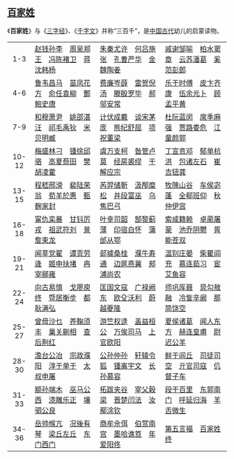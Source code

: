 ## [**百家姓**](https://zh.wikipedia.org/wiki/百家姓) 

《**百家姓**》与《[三字经](https://zh.wikipedia.org/wiki/三字经)》、《[千字文](https://zh.wikipedia.org/wiki/千字文)》并称“三百千”，是[中国古代](https://zh.wikipedia.org/wiki/中國古代)幼儿的启蒙读物。

|       |                                                              |                                                              |                                                              |
| :---: | ------------------------------------------------------------ | ------------------------------------------------------------ | ------------------------------------------------------------ |
|  1-3  | [赵](https://zh.wikipedia.org/wiki/趙姓)[钱](https://zh.wikipedia.org/wiki/錢姓)[孙](https://zh.wikipedia.org/wiki/孫姓)[李](https://zh.wikipedia.org/wiki/李姓)　[周](https://zh.wikipedia.org/wiki/周姓)[吴](https://zh.wikipedia.org/wiki/吳姓)[郑](https://zh.wikipedia.org/wiki/鄭姓)[王](https://zh.wikipedia.org/wiki/王姓)　[冯](https://zh.wikipedia.org/wiki/馮姓)[陈](https://zh.wikipedia.org/wiki/陳姓)[褚](https://zh.wikipedia.org/wiki/褚姓)[卫](https://zh.wikipedia.org/wiki/衛姓)　[蒋](https://zh.wikipedia.org/wiki/蔣姓)[沈](https://zh.wikipedia.org/wiki/沈姓)[韩](https://zh.wikipedia.org/wiki/韓姓)[杨](https://zh.wikipedia.org/wiki/楊姓) | [朱](https://zh.wikipedia.org/wiki/朱姓)[秦](https://zh.wikipedia.org/wiki/秦姓)[尤](https://zh.wikipedia.org/wiki/尤姓)[许](https://zh.wikipedia.org/wiki/許姓)　[何](https://zh.wikipedia.org/wiki/何姓)[吕](https://zh.wikipedia.org/wiki/呂姓)[施](https://zh.wikipedia.org/wiki/施姓)[张](https://zh.wikipedia.org/wiki/張姓)　[孔](https://zh.wikipedia.org/wiki/孔姓)[曹](https://zh.wikipedia.org/wiki/曹姓)[严](https://zh.wikipedia.org/wiki/嚴姓)[华](https://zh.wikipedia.org/wiki/華姓)　[金](https://zh.wikipedia.org/wiki/金姓)[魏](https://zh.wikipedia.org/wiki/魏姓)[陶](https://zh.wikipedia.org/wiki/陶姓)[姜](https://zh.wikipedia.org/wiki/姜姓) | [戚](https://zh.wikipedia.org/wiki/戚姓)[谢](https://zh.wikipedia.org/wiki/謝姓)[邹](https://zh.wikipedia.org/wiki/鄒姓)[喻](https://zh.wikipedia.org/wiki/喻姓)　[柏](https://zh.wikipedia.org/wiki/柏姓)[水](https://zh.wikipedia.org/wiki/水姓)[窦](https://zh.wikipedia.org/wiki/竇姓)[章](https://zh.wikipedia.org/wiki/章姓)　[云](https://zh.wikipedia.org/wiki/雲姓)[苏](https://zh.wikipedia.org/wiki/蘇姓)[潘](https://zh.wikipedia.org/wiki/潘姓)[葛](https://zh.wikipedia.org/wiki/葛姓)　[奚](https://zh.wikipedia.org/wiki/奚姓)[范](https://zh.wikipedia.org/wiki/范姓)[彭](https://zh.wikipedia.org/wiki/彭姓)[郎](https://zh.wikipedia.org/wiki/郎姓) |
|  4-6  | [鲁](https://zh.wikipedia.org/wiki/魯姓)[韦](https://zh.wikipedia.org/wiki/韋姓)[昌](https://zh.wikipedia.org/wiki/昌姓)[马](https://zh.wikipedia.org/wiki/馬姓)　[苗](https://zh.wikipedia.org/wiki/苗姓)[凤](https://zh.wikipedia.org/wiki/鳳姓)[花](https://zh.wikipedia.org/wiki/花姓)[方](https://zh.wikipedia.org/wiki/方姓)　[俞](https://zh.wikipedia.org/wiki/俞姓)[任](https://zh.wikipedia.org/wiki/任姓)[袁](https://zh.wikipedia.org/wiki/袁姓)[柳](https://zh.wikipedia.org/wiki/柳姓)　[酆](https://zh.wikipedia.org/wiki/酆姓)[鲍](https://zh.wikipedia.org/wiki/鮑姓)[史](https://zh.wikipedia.org/wiki/史姓)[唐](https://zh.wikipedia.org/wiki/唐姓) | [费](https://zh.wikipedia.org/wiki/費姓)[廉](https://zh.wikipedia.org/wiki/廉姓)[岑](https://zh.wikipedia.org/wiki/岑姓)[薛](https://zh.wikipedia.org/wiki/薛姓)　[雷](https://zh.wikipedia.org/wiki/雷姓)[贺](https://zh.wikipedia.org/wiki/賀姓)[倪](https://zh.wikipedia.org/wiki/倪姓)[汤](https://zh.wikipedia.org/wiki/湯姓)　[滕](https://zh.wikipedia.org/wiki/滕姓)[殷](https://zh.wikipedia.org/wiki/殷姓)[罗](https://zh.wikipedia.org/wiki/羅姓)[毕](https://zh.wikipedia.org/wiki/畢姓)　[郝](https://zh.wikipedia.org/wiki/郝姓)[邬](https://zh.wikipedia.org/wiki/鄔姓)[安](https://zh.wikipedia.org/wiki/安姓)[常](https://zh.wikipedia.org/wiki/常姓) | [乐](https://zh.wikipedia.org/wiki/乐姓)[于](https://zh.wikipedia.org/wiki/于姓)[时](https://zh.wikipedia.org/wiki/時姓)[傅](https://zh.wikipedia.org/wiki/傅姓)　[皮](https://zh.wikipedia.org/wiki/皮姓)[卞](https://zh.wikipedia.org/wiki/卞姓)[齐](https://zh.wikipedia.org/wiki/齊姓)[康](https://zh.wikipedia.org/wiki/康姓)　[伍](https://zh.wikipedia.org/wiki/伍姓)[余](https://zh.wikipedia.org/wiki/余姓)[元](https://zh.wikipedia.org/wiki/元姓)[卜](https://zh.wikipedia.org/wiki/卜姓)　[顾](https://zh.wikipedia.org/wiki/顧姓)[孟](https://zh.wikipedia.org/wiki/孟姓)[平](https://zh.wikipedia.org/wiki/平姓)[黄](https://zh.wikipedia.org/wiki/黃姓) |
|  7-9  | [和](https://zh.wikipedia.org/wiki/和姓)[穆](https://zh.wikipedia.org/wiki/穆姓)[萧](https://zh.wikipedia.org/wiki/蕭姓)[尹](https://zh.wikipedia.org/wiki/尹姓)　[姚](https://zh.wikipedia.org/wiki/姚姓)[邵](https://zh.wikipedia.org/wiki/邵姓)[湛](https://zh.wikipedia.org/wiki/湛姓)[汪](https://zh.wikipedia.org/wiki/汪姓)　[祁](https://zh.wikipedia.org/wiki/祁姓)[毛](https://zh.wikipedia.org/wiki/毛姓)[禹](https://zh.wikipedia.org/wiki/禹姓)[狄](https://zh.wikipedia.org/wiki/狄姓)　[米](https://zh.wikipedia.org/wiki/米姓)[贝](https://zh.wikipedia.org/wiki/貝姓)[明](https://zh.wikipedia.org/wiki/明姓)[臧](https://zh.wikipedia.org/wiki/臧姓) | [计](https://zh.wikipedia.org/wiki/計姓)[伏](https://zh.wikipedia.org/wiki/伏姓)[成](https://zh.wikipedia.org/wiki/成姓)[戴](https://zh.wikipedia.org/wiki/戴姓)　[谈](https://zh.wikipedia.org/wiki/談姓)[宋](https://zh.wikipedia.org/wiki/宋姓)[茅](https://zh.wikipedia.org/wiki/茅姓)[庞](https://zh.wikipedia.org/wiki/龐姓)　[熊](https://zh.wikipedia.org/wiki/熊姓)[纪](https://zh.wikipedia.org/wiki/紀姓)[舒](https://zh.wikipedia.org/wiki/舒姓)[屈](https://zh.wikipedia.org/wiki/屈姓)　[项](https://zh.wikipedia.org/wiki/項姓)[祝](https://zh.wikipedia.org/wiki/祝姓)[董](https://zh.wikipedia.org/wiki/董姓)[梁](https://zh.wikipedia.org/wiki/梁姓) | [杜](https://zh.wikipedia.org/wiki/杜姓)[阮](https://zh.wikipedia.org/wiki/阮姓)[蓝](https://zh.wikipedia.org/wiki/藍姓)[闵](https://zh.wikipedia.org/wiki/閔姓)　[席](https://zh.wikipedia.org/wiki/席姓)[季](https://zh.wikipedia.org/wiki/季姓)[麻](https://zh.wikipedia.org/wiki/麻姓)[强](https://zh.wikipedia.org/wiki/強姓)　[贾](https://zh.wikipedia.org/wiki/賈姓)[路](https://zh.wikipedia.org/wiki/路姓)[娄](https://zh.wikipedia.org/wiki/娄姓)[危](https://zh.wikipedia.org/wiki/危姓)　[江](https://zh.wikipedia.org/wiki/江姓)[童](https://zh.wikipedia.org/wiki/童姓)[颜](https://zh.wikipedia.org/wiki/顏姓)[郭](https://zh.wikipedia.org/wiki/郭姓) |
| 10-12 | [梅](https://zh.wikipedia.org/wiki/梅姓)[盛](https://zh.wikipedia.org/wiki/盛姓)[林](https://zh.wikipedia.org/wiki/林姓)[刁](https://zh.wikipedia.org/wiki/刁姓)　[锺](https://zh.wikipedia.org/wiki/鍾姓)[徐](https://zh.wikipedia.org/wiki/徐姓)[邱](https://zh.wikipedia.org/wiki/邱姓)[骆](https://zh.wikipedia.org/wiki/駱姓)　[高](https://zh.wikipedia.org/wiki/高姓)[夏](https://zh.wikipedia.org/wiki/夏姓)[蔡](https://zh.wikipedia.org/wiki/蔡姓)[田](https://zh.wikipedia.org/wiki/田姓)　[樊](https://zh.wikipedia.org/wiki/樊姓)[胡](https://zh.wikipedia.org/wiki/胡姓)[凌](https://zh.wikipedia.org/wiki/凌姓)[霍](https://zh.wikipedia.org/wiki/霍姓) | [虞](https://zh.wikipedia.org/wiki/虞姓)[万](https://zh.wikipedia.org/wiki/萬姓)[支](https://zh.wikipedia.org/wiki/支姓)[柯](https://zh.wikipedia.org/wiki/柯姓)　[昝](https://zh.wikipedia.org/wiki/昝姓)[管](https://zh.wikipedia.org/wiki/管姓)[卢](https://zh.wikipedia.org/wiki/卢姓)[莫](https://zh.wikipedia.org/wiki/莫姓)　[经](https://zh.wikipedia.org/wiki/經姓)[房](https://zh.wikipedia.org/wiki/房姓)[裘](https://zh.wikipedia.org/wiki/裘姓)[缪](https://zh.wikipedia.org/wiki/繆姓)　[干](https://zh.wikipedia.org/wiki/干姓)[解](https://zh.wikipedia.org/wiki/解姓)[应](https://zh.wikipedia.org/wiki/应姓)[宗](https://zh.wikipedia.org/wiki/宗姓) | [丁](https://zh.wikipedia.org/wiki/丁姓)[宣](https://zh.wikipedia.org/wiki/宣姓)[贲](https://zh.wikipedia.org/wiki/賁姓)[邓](https://zh.wikipedia.org/wiki/鄧姓)　[郁](https://zh.wikipedia.org/wiki/郁姓)[单](https://zh.wikipedia.org/wiki/單姓_(姓氏))[杭](https://zh.wikipedia.org/wiki/杭姓)[洪](https://zh.wikipedia.org/wiki/洪姓)　[包](https://zh.wikipedia.org/wiki/包姓)[诸](https://zh.wikipedia.org/wiki/諸姓)[左](https://zh.wikipedia.org/wiki/左姓)[石](https://zh.wikipedia.org/wiki/石姓)　[崔](https://zh.wikipedia.org/wiki/崔姓)[吉](https://zh.wikipedia.org/wiki/吉姓)[钮](https://zh.wikipedia.org/wiki/鈕姓)[龚](https://zh.wikipedia.org/wiki/龔姓) |
| 13-15 | [程](https://zh.wikipedia.org/wiki/程姓)[嵇](https://zh.wikipedia.org/wiki/嵇姓)[邢](https://zh.wikipedia.org/wiki/邢姓)[滑](https://zh.wikipedia.org/wiki/滑姓)　[裴](https://zh.wikipedia.org/wiki/裴姓)[陆](https://zh.wikipedia.org/wiki/陸姓)[荣](https://zh.wikipedia.org/wiki/榮姓)[翁](https://zh.wikipedia.org/wiki/翁姓)　[荀](https://zh.wikipedia.org/wiki/荀姓)[羊](https://zh.wikipedia.org/wiki/羊姓)[於](https://zh.wikipedia.org/wiki/於姓)[惠](https://zh.wikipedia.org/wiki/惠姓)　[甄](https://zh.wikipedia.org/wiki/甄姓)[麹](https://zh.wikipedia.org/wiki/麴姓)[家](https://zh.wikipedia.org/wiki/家姓)[封](https://zh.wikipedia.org/wiki/封姓) | [芮](https://zh.wikipedia.org/wiki/芮姓)[羿](https://zh.wikipedia.org/wiki/羿姓)[储](https://zh.wikipedia.org/wiki/儲姓)[靳](https://zh.wikipedia.org/wiki/靳姓)　[汲](https://zh.wikipedia.org/wiki/汲姓)[邴](https://zh.wikipedia.org/wiki/邴姓)[糜](https://zh.wikipedia.org/wiki/糜姓)[松](https://zh.wikipedia.org/wiki/松姓)　[井](https://zh.wikipedia.org/wiki/井姓)[段](https://zh.wikipedia.org/wiki/段姓)[富](https://zh.wikipedia.org/wiki/富姓)[巫](https://zh.wikipedia.org/wiki/巫姓)　[乌](https://zh.wikipedia.org/wiki/乌姓)[焦](https://zh.wikipedia.org/wiki/焦姓)[巴](https://zh.wikipedia.org/wiki/巴姓)[弓](https://zh.wikipedia.org/wiki/弓姓) | [牧](https://zh.wikipedia.org/wiki/牧姓)[隗](https://zh.wikipedia.org/wiki/隗姓)[山](https://zh.wikipedia.org/wiki/山姓)[谷](https://zh.wikipedia.org/wiki/谷姓)　[车](https://zh.wikipedia.org/wiki/車姓)[侯](https://zh.wikipedia.org/wiki/侯姓)[宓](https://zh.wikipedia.org/wiki/宓姓)[蓬](https://zh.wikipedia.org/wiki/蓬姓)　[全](https://zh.wikipedia.org/wiki/全姓)[郗](https://zh.wikipedia.org/wiki/郗姓)[班](https://zh.wikipedia.org/wiki/班姓)[仰](https://zh.wikipedia.org/wiki/仰姓)　[秋](https://zh.wikipedia.org/wiki/秋姓)[仲](https://zh.wikipedia.org/wiki/仲姓)[伊](https://zh.wikipedia.org/wiki/伊姓)[宫](https://zh.wikipedia.org/wiki/宫姓) |
| 16-18 | [甯](https://zh.wikipedia.org/wiki/甯姓)[仇](https://zh.wikipedia.org/wiki/仇姓)[栾](https://zh.wikipedia.org/wiki/欒姓)[暴](https://zh.wikipedia.org/wiki/暴姓)　[甘](https://zh.wikipedia.org/wiki/甘姓)[钭](https://zh.wikipedia.org/wiki/鈄姓)[厉](https://zh.wikipedia.org/wiki/厲姓)[戎](https://zh.wikipedia.org/wiki/戎姓)　[祖](https://zh.wikipedia.org/wiki/祖姓)[武](https://zh.wikipedia.org/wiki/武姓)[符](https://zh.wikipedia.org/wiki/符姓)[刘](https://zh.wikipedia.org/wiki/劉姓)　[景](https://zh.wikipedia.org/wiki/景姓)[詹](https://zh.wikipedia.org/wiki/詹姓)[束](https://zh.wikipedia.org/wiki/束姓)[龙](https://zh.wikipedia.org/wiki/龍姓) | [叶](https://zh.wikipedia.org/wiki/葉姓)[幸](https://zh.wikipedia.org/wiki/幸姓)[司](https://zh.wikipedia.org/wiki/司姓)[韶](https://zh.wikipedia.org/wiki/韶姓)　[郜](https://zh.wikipedia.org/wiki/郜姓)[黎](https://zh.wikipedia.org/wiki/黎姓)[蓟](https://zh.wikipedia.org/wiki/薊姓)[薄](https://zh.wikipedia.org/wiki/薄姓)　[印](https://zh.wikipedia.org/wiki/印姓)[宿](https://zh.wikipedia.org/wiki/宿姓)[白](https://zh.wikipedia.org/wiki/白姓)[怀](https://zh.wikipedia.org/wiki/懷姓)　[蒲](https://zh.wikipedia.org/wiki/蒲姓)[邰](https://zh.wikipedia.org/wiki/邰姓)[从](https://zh.wikipedia.org/wiki/從姓)[鄂](https://zh.wikipedia.org/wiki/鄂姓) | [索](https://zh.wikipedia.org/wiki/索姓)[咸](https://zh.wikipedia.org/wiki/咸姓)[籍](https://zh.wikipedia.org/wiki/籍姓)[赖](https://zh.wikipedia.org/wiki/賴姓)　[卓](https://zh.wikipedia.org/wiki/卓姓)[蔺](https://zh.wikipedia.org/wiki/藺姓)[屠](https://zh.wikipedia.org/wiki/屠姓)[蒙](https://zh.wikipedia.org/wiki/蒙姓)　[池](https://zh.wikipedia.org/wiki/池姓)[乔](https://zh.wikipedia.org/wiki/喬姓)[阴](https://zh.wikipedia.org/wiki/陰姓)[鬱](https://zh.wikipedia.org/wiki/鬱姓)　[胥](https://zh.wikipedia.org/wiki/胥姓)[能](https://zh.wikipedia.org/wiki/能姓)[苍](https://zh.wikipedia.org/wiki/蒼姓)[双](https://zh.wikipedia.org/wiki/雙姓_(姓氏)) |
| 19-21 | [闻](https://zh.wikipedia.org/wiki/聞姓)[莘](https://zh.wikipedia.org/wiki/莘姓)[党](https://zh.wikipedia.org/wiki/党姓)[翟](https://zh.wikipedia.org/wiki/翟姓)　[谭](https://zh.wikipedia.org/wiki/譚姓)[贡](https://zh.wikipedia.org/wiki/貢姓)[劳](https://zh.wikipedia.org/wiki/勞姓)[逄](https://zh.wikipedia.org/wiki/逄姓)　[姬](https://zh.wikipedia.org/wiki/姬姓)[申](https://zh.wikipedia.org/wiki/申姓)[扶](https://zh.wikipedia.org/wiki/扶姓)[堵](https://zh.wikipedia.org/wiki/堵姓)　[冉](https://zh.wikipedia.org/wiki/冉姓)[宰](https://zh.wikipedia.org/wiki/宰姓)[郦](https://zh.wikipedia.org/wiki/酈姓)[雍](https://zh.wikipedia.org/wiki/雍姓) | [郤](https://zh.wikipedia.org/wiki/郤姓)[璩](https://zh.wikipedia.org/wiki/璩姓)[桑](https://zh.wikipedia.org/wiki/桑姓)[桂](https://zh.wikipedia.org/wiki/桂姓)　[濮](https://zh.wikipedia.org/wiki/濮姓)[牛](https://zh.wikipedia.org/wiki/牛姓)[寿](https://zh.wikipedia.org/wiki/壽姓)[通](https://zh.wikipedia.org/wiki/通姓)　[边](https://zh.wikipedia.org/wiki/邊姓)[扈](https://zh.wikipedia.org/wiki/扈姓)[燕](https://zh.wikipedia.org/wiki/燕姓)[冀](https://zh.wikipedia.org/wiki/冀姓)　[郏](https://zh.wikipedia.org/wiki/郟姓)[浦](https://zh.wikipedia.org/wiki/浦姓)[尚](https://zh.wikipedia.org/wiki/尚姓)[农](https://zh.wikipedia.org/wiki/農姓) | [温](https://zh.wikipedia.org/wiki/溫姓)[别](https://zh.wikipedia.org/wiki/別姓)[庄](https://zh.wikipedia.org/wiki/莊姓)[晏](https://zh.wikipedia.org/wiki/晏姓)　[柴](https://zh.wikipedia.org/wiki/柴姓)[瞿](https://zh.wikipedia.org/wiki/瞿姓)[阎](https://zh.wikipedia.org/wiki/閻姓)[充](https://zh.wikipedia.org/wiki/充姓)　[慕](https://zh.wikipedia.org/wiki/慕姓)[连](https://zh.wikipedia.org/wiki/連姓)[茹](https://zh.wikipedia.org/wiki/茹姓)[习](https://zh.wikipedia.org/wiki/習姓)　[宦](https://zh.wikipedia.org/wiki/宦姓)[艾](https://zh.wikipedia.org/wiki/艾姓)[鱼](https://zh.wikipedia.org/wiki/魚姓)[容](https://zh.wikipedia.org/wiki/容姓) |
| 22-24 | [向](https://zh.wikipedia.org/wiki/向姓)[古](https://zh.wikipedia.org/wiki/古姓)[易](https://zh.wikipedia.org/wiki/易姓)[慎](https://zh.wikipedia.org/wiki/慎姓)　[戈](https://zh.wikipedia.org/wiki/戈姓)[廖](https://zh.wikipedia.org/wiki/廖姓)[庾](https://zh.wikipedia.org/wiki/庾姓)[终](https://zh.wikipedia.org/wiki/終姓)　[暨](https://zh.wikipedia.org/wiki/暨姓)[居](https://zh.wikipedia.org/wiki/居姓)[衡](https://zh.wikipedia.org/wiki/衡姓)[步](https://zh.wikipedia.org/wiki/步姓)　[都](https://zh.wikipedia.org/wiki/都姓)[耿](https://zh.wikipedia.org/wiki/耿姓)[满](https://zh.wikipedia.org/wiki/满姓)[弘](https://zh.wikipedia.org/wiki/弘姓) | [匡](https://zh.wikipedia.org/wiki/匡姓)[国](https://zh.wikipedia.org/wiki/國姓)[文](https://zh.wikipedia.org/wiki/文姓)[寇](https://zh.wikipedia.org/wiki/寇姓)　[广](https://zh.wikipedia.org/wiki/廣姓)[禄](https://zh.wikipedia.org/wiki/祿姓)[阙](https://zh.wikipedia.org/wiki/阙姓)[东](https://zh.wikipedia.org/wiki/東姓)　[欧](https://zh.wikipedia.org/wiki/歐姓)[殳](https://zh.wikipedia.org/wiki/殳姓)[沃](https://zh.wikipedia.org/wiki/沃姓)[利](https://zh.wikipedia.org/wiki/利姓)　[蔚](https://zh.wikipedia.org/wiki/蔚姓)[越](https://zh.wikipedia.org/wiki/越姓)[夔](https://zh.wikipedia.org/wiki/夔姓)[隆](https://zh.wikipedia.org/wiki/隆姓) | [师](https://zh.wikipedia.org/wiki/師姓)[巩](https://zh.wikipedia.org/wiki/鞏姓)[厍](https://zh.wikipedia.org/wiki/厙姓)[聂](https://zh.wikipedia.org/wiki/聶姓)　[晁](https://zh.wikipedia.org/wiki/晁姓)[勾](https://zh.wikipedia.org/wiki/勾姓)[敖](https://zh.wikipedia.org/wiki/敖姓)[融](https://zh.wikipedia.org/wiki/融姓)　[冷](https://zh.wikipedia.org/wiki/冷姓)[訾](https://zh.wikipedia.org/wiki/訾姓)[辛](https://zh.wikipedia.org/wiki/辛姓)[阚](https://zh.wikipedia.org/wiki/闞姓)　[那](https://zh.wikipedia.org/wiki/那姓)[简](https://zh.wikipedia.org/wiki/簡姓)[饶](https://zh.wikipedia.org/wiki/饒姓)[空](https://zh.wikipedia.org/wiki/空姓) |
| 25-27 | [曾](https://zh.wikipedia.org/wiki/曾姓)[毋](https://zh.wikipedia.org/wiki/毋姓)[沙](https://zh.wikipedia.org/wiki/沙姓)[乜](https://zh.wikipedia.org/wiki/乜姓)　[养](https://zh.wikipedia.org/wiki/养姓)[鞠](https://zh.wikipedia.org/wiki/鞠姓)[须](https://zh.wikipedia.org/wiki/須姓)[丰](https://zh.wikipedia.org/wiki/豐姓)　[巢](https://zh.wikipedia.org/wiki/巢姓)[关](https://zh.wikipedia.org/wiki/關姓)[蒯](https://zh.wikipedia.org/wiki/蒯姓)[相](https://zh.wikipedia.org/wiki/相姓)　[查](https://zh.wikipedia.org/wiki/查姓)[后](https://zh.wikipedia.org/wiki/后姓)[荆](https://zh.wikipedia.org/wiki/荊姓)[红](https://zh.wikipedia.org/wiki/紅姓) | [游](https://zh.wikipedia.org/wiki/游姓)[竺](https://zh.wikipedia.org/wiki/竺姓)[权](https://zh.wikipedia.org/wiki/權姓)[逯](https://zh.wikipedia.org/wiki/逯姓)　[盖](https://zh.wikipedia.org/wiki/蓋姓)[益](https://zh.wikipedia.org/wiki/益姓)[桓](https://zh.wikipedia.org/wiki/桓姓)[公](https://zh.wikipedia.org/wiki/公姓)　[万俟](https://zh.wikipedia.org/wiki/万俟姓)[司马](https://zh.wikipedia.org/wiki/司馬姓)　[上官](https://zh.wikipedia.org/wiki/上官姓)[欧阳](https://zh.wikipedia.org/wiki/欧阳姓) | [夏侯](https://zh.wikipedia.org/wiki/夏侯姓)[诸葛](https://zh.wikipedia.org/wiki/諸葛姓)　[闻人](https://zh.wikipedia.org/wiki/聞人姓)[东方](https://zh.wikipedia.org/wiki/東方姓)　[赫连](https://zh.wikipedia.org/wiki/赫連姓)[皇甫](https://zh.wikipedia.org/wiki/皇甫姓)　[尉迟](https://zh.wikipedia.org/wiki/尉迟姓)[公羊](https://zh.wikipedia.org/wiki/公羊姓) |
| 28-30 | [澹台](https://zh.wikipedia.org/wiki/澹臺姓)[公冶](https://zh.wikipedia.org/wiki/公冶姓)　[宗政](https://zh.wikipedia.org/wiki/宗政姓)[濮阳](https://zh.wikipedia.org/wiki/濮陽姓)　[淳于](https://zh.wikipedia.org/wiki/淳于姓)[单于](https://zh.wikipedia.org/wiki/單于姓)　[太叔](https://zh.wikipedia.org/wiki/太叔姓)[申屠](https://zh.wikipedia.org/wiki/申屠姓) | [公孙](https://zh.wikipedia.org/wiki/公孫姓)[仲孙](https://zh.wikipedia.org/wiki/仲孫姓)　[轩辕](https://zh.wikipedia.org/wiki/軒轅姓)[令狐](https://zh.wikipedia.org/wiki/令狐姓)　[锺离](https://zh.wikipedia.org/wiki/鍾離姓)[宇文](https://zh.wikipedia.org/wiki/宇文姓)　[长孙](https://zh.wikipedia.org/wiki/長孫姓)[慕容](https://zh.wikipedia.org/wiki/慕容姓) | [鲜于](https://zh.wikipedia.org/wiki/鲜于姓)[闾丘](https://zh.wikipedia.org/wiki/閭丘姓)　[司徒](https://zh.wikipedia.org/wiki/司徒姓)[司空](https://zh.wikipedia.org/wiki/司空姓)　[亓官](https://zh.wikipedia.org/wiki/亓官姓)[司寇](https://zh.wikipedia.org/wiki/司寇姓)　[仉](https://zh.wikipedia.org/wiki/仉姓)[督](https://zh.wikipedia.org/wiki/督姓)[子车](https://zh.wikipedia.org/wiki/子車姓) |
| 31-33 | [颛孙](https://zh.wikipedia.org/wiki/顓孫姓)[端木](https://zh.wikipedia.org/wiki/端木姓)　[巫马](https://zh.wikipedia.org/wiki/巫馬姓)[公西](https://zh.wikipedia.org/wiki/公西姓)　[漆雕](https://zh.wikipedia.org/wiki/漆雕姓)[乐正](https://zh.wikipedia.org/wiki/樂正姓)　[壤驷](https://zh.wikipedia.org/wiki/壤駟姓)[公良](https://zh.wikipedia.org/wiki/公良姓) | [拓跋](https://zh.wikipedia.org/wiki/拓跋姓)[夹谷](https://zh.wikipedia.org/wiki/夾谷姓)　[宰父](https://zh.wikipedia.org/wiki/宰父姓)[穀梁](https://zh.wikipedia.org/wiki/穀梁姓)　[晋](https://zh.wikipedia.org/wiki/晉姓)[楚](https://zh.wikipedia.org/wiki/楚姓)[闫](https://zh.wikipedia.org/wiki/闫姓)[法](https://zh.wikipedia.org/wiki/法姓)　[汝](https://zh.wikipedia.org/wiki/汝姓)[鄢](https://zh.wikipedia.org/wiki/鄢姓)[涂](https://zh.wikipedia.org/wiki/涂姓)[钦](https://zh.wikipedia.org/wiki/欽姓) | [段干](https://zh.wikipedia.org/wiki/段干姓)[百里](https://zh.wikipedia.org/wiki/百里姓)　[东郭](https://zh.wikipedia.org/wiki/東郭姓)[南门](https://zh.wikipedia.org/wiki/南門姓)　[呼延](https://zh.wikipedia.org/wiki/呼延姓)[归](https://zh.wikipedia.org/wiki/歸姓)[海](https://zh.wikipedia.org/wiki/海姓)　[羊舌](https://zh.wikipedia.org/wiki/羊舌姓)[微生](https://zh.wikipedia.org/wiki/微生姓) |
| 34-36 | [岳](https://zh.wikipedia.org/wiki/岳姓)[帅](https://zh.wikipedia.org/wiki/帥姓)[缑](https://zh.wikipedia.org/wiki/緱姓)[亢](https://zh.wikipedia.org/wiki/亢姓)　[况](https://zh.wikipedia.org/wiki/況姓)[後](https://zh.wikipedia.org/wiki/後姓)[有](https://zh.wikipedia.org/wiki/有姓)[琴](https://zh.wikipedia.org/wiki/琴姓)　[梁丘](https://zh.wikipedia.org/wiki/梁丘姓)[左丘](https://zh.wikipedia.org/wiki/左丘姓)　[东门](https://zh.wikipedia.org/wiki/東門姓)[西门](https://zh.wikipedia.org/wiki/西門姓) | [商](https://zh.wikipedia.org/wiki/商姓)[牟](https://zh.wikipedia.org/wiki/牟姓)[佘](https://zh.wikipedia.org/wiki/佘姓)[佴](https://zh.wikipedia.org/wiki/佴姓)　[伯](https://zh.wikipedia.org/wiki/伯姓)[赏](https://zh.wikipedia.org/wiki/賞姓)[南宫](https://zh.wikipedia.org/wiki/南宫姓)　[墨](https://zh.wikipedia.org/wiki/墨姓)[哈](https://zh.wikipedia.org/wiki/哈姓)[谯](https://zh.wikipedia.org/wiki/譙姓)[笪](https://zh.wikipedia.org/wiki/笪姓)　[年](https://zh.wikipedia.org/wiki/年姓)[爱](https://zh.wikipedia.org/wiki/愛姓)[阳](https://zh.wikipedia.org/wiki/陽姓)[佟](https://zh.wikipedia.org/wiki/佟姓) | [第五](https://zh.wikipedia.org/wiki/第五姓)[言](https://zh.wikipedia.org/wiki/言姓)[福](https://zh.wikipedia.org/wiki/福姓)　[百](https://zh.wikipedia.org/wiki/百姓_(姓氏))[家](https://zh.wikipedia.org/wiki/家姓)[姓](https://zh.wikipedia.org/wiki/姓姓)[终](https://zh.wikipedia.org/wiki/終姓) |


